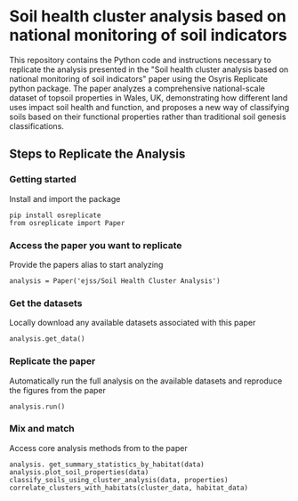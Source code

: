 # Soil health cluster analysis based on national monitoring of soil indicators
This repository contains the Python code and instructions necessary to replicate the analysis presented in the "Soil health cluster analysis based on national monitoring of soil indicators" paper using the Osyris Replicate python package. The paper analyzes a comprehensive national-scale dataset of topsoil properties in Wales, UK, demonstrating how different land uses impact soil health and function, and proposes a new way of classifying soils based on their functional properties rather than traditional soil genesis classifications. 

## Steps to Replicate the Analysis

### Getting started
Install and import the package

`pip install osreplicate`\
`from osreplicate import Paper`

### Access the paper you want to replicate
Provide the papers alias to start analyzing

`analysis = Paper('ejss/Soil Health Cluster Analysis')`

### Get the datasets
Locally download any available datasets associated with this paper

`analysis.get_data()`

### Replicate the paper
Automatically run the full analysis on the available datasets and reproduce the figures from the paper

`analysis.run()`

### Mix and match      
Access core analysis methods from to the paper

`analysis. get_summary_statistics_by_habitat(data)`\
`analysis.plot_soil_properties(data)`\
`classify_soils_using_cluster_analysis(data, properties)`\
`correlate_clusters_with_habitats(cluster_data, habitat_data)`
